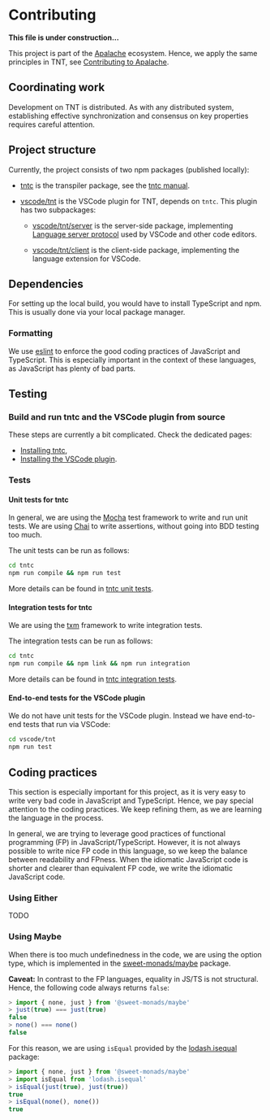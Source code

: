 # Contributing

**This file is under construction...**

This project is part of the [Apalache][] ecosystem.  Hence, we apply the
same principles in TNT, see [Contributing to Apalache][].

## Coordinating work

Development on TNT is distributed. As with any distributed system, establishing
effective synchronization and consensus on key properties requires careful
attention. 

## Project structure

Currently, the project consists of two npm packages (published locally):

 - [tntc](./tntc) is the transpiler package, see the [tntc manual][].
 - [vscode/tnt](./vscode/tnt) is the VSCode plugin for TNT, depends on `tntc`.
   This plugin has two subpackages:

   - [vscode/tnt/server](./vscode/tnt/server) is the server-side package,
     implementing [Language server protocol][] used by VSCode and other
     code editors.

   - [vscode/tnt/client](./vscode/tnt/client) is the client-side package,
     implementing the language extension for VSCode.

## Dependencies

For setting up the local build, you would have to install TypeScript and npm.
This is usually done via your local package manager.

### Formatting

We use [eslint][] to enforce the good coding practices of JavaScript and
TypeScript. This is especially important in the context of these languages, as
JavaScript has plenty of bad parts.

## Testing

### Build and run tntc and the VSCode plugin from source

These steps are currently a bit complicated. Check the dedicated pages:
 
 - [Installing tntc][],
 - [Installing the VSCode plugin][].

### Tests

#### Unit tests for tntc

In general, we are using the [Mocha][] test framework to write and run unit
tests. We are using [Chai][] to write assertions, without going into BDD
testing too much.

The unit tests can be run as follows:

```sh
cd tntc
npm run compile && npm run test
```

More details can be found in [tntc unit tests][].

#### Integration tests for tntc

We are using the [txm][] framework to write integration tests.

The integration tests can be run as follows:

```sh
cd tntc
npm run compile && npm link && npm run integration
```

More details can be found in [tntc integration tests][].

#### End-to-end tests for the VSCode plugin

We do not have unit tests for the VSCode plugin. Instead we have end-to-end
tests that run via VSCode:

```sh
cd vscode/tnt
npm run test
```

## Coding practices

This section is especially important for this project, as it is very easy to
write very bad code in JavaScript and TypeScript. Hence, we pay special
attention to the coding practices. We keep refining them, as we are learning
the language in the process.

In general, we are trying to leverage good practices of functional programming
(FP) in JavaScript/TypeScript. However, it is not always possible to write nice
FP code in this language, so we keep the balance between readability and
FPness.  When the idiomatic JavaScript code is shorter and clearer than
equivalent FP code, we write the idiomatic JavaScript code.

### Using Either

TODO

### Using Maybe

When there is too much undefinedness in the code, we are using the option type,
which is implemented in the [sweet-monads/maybe][] package.

**Caveat:** In contrast to the FP languages, equality in JS/TS is not structural.
Hence, the following code always returns `false`:

```js
> import { none, just } from '@sweet-monads/maybe'
> just(true) === just(true)
false
> none() === none()
false
```

For this reason, we are using `isEqual` provided by the [lodash.isequal][] package:

```js
> import { none, just } from '@sweet-monads/maybe'
> import isEqual from 'lodash.isequal'
> isEqual(just(true), just(true))
true
> isEqual(none(), none())
true
```



[Apalache]: https://github.com/informalsystems/apalache
[Contributing to Apalache]: https://github.com/informalsystems/apalache/blob/unstable/CONTRIBUTING.md
[eslint]: https://eslint.org/
[tntc manual]: ./doc/tntc.md
[Installing tntc]: https://github.com/informalsystems/tnt/blob/main/tntc/README.md#how-to-install
[Installing the VSCode plugin]: https://github.com/informalsystems/tnt/blob/main/vscode/tnt/README.md#temp-how-to-run-it-locally
[Language server protocol]: https://microsoft.github.io/language-server-protocol/
[tntc unit tests]: https://github.com/informalsystems/tnt/blob/main/tntc/README.md#unit-tests
[tntc integration tests]: https://github.com/informalsystems/tnt/blob/main/tntc/README.md#integration-tests
[Mocha]: https://mochajs.org/
[Chai]: https://www.chaijs.com/
[txm]: https://www.npmjs.com/package/txm
[sweet-monads/maybe]: https://www.npmjs.com/package/@sweet-monads/maybe
[lodash.isequal]: https://www.npmjs.com/package/lodash.isequal
